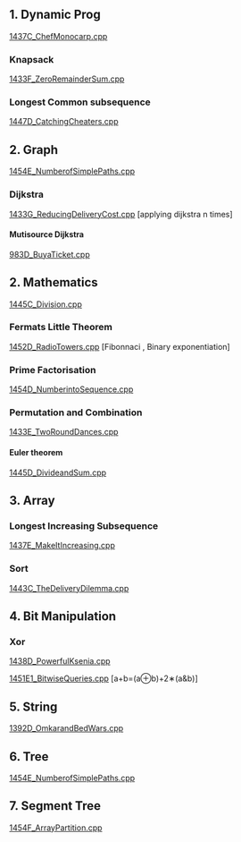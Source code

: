 ## 1. Dynamic Prog

[1437C_ChefMonocarp.cpp](https://github.com/duttaANI/AL_Lab/blob/master/codeforces/1437C_ChefMonocarp.cpp)

### Knapsack

[1433F_ZeroRemainderSum.cpp](https://github.com/duttaANI/AL_Lab/blob/master/codeforces/1433F_ZeroRemainderSum.cpp)

### Longest Common subsequence

[1447D_CatchingCheaters.cpp](https://github.com/duttaANI/AL_Lab/blob/master/codeforces/Nov2020/1447D_CatchingCheaters.cpp)

## 2. Graph

[1454E_NumberofSimplePaths.cpp](https://github.com/duttaANI/AL_Lab/blob/master/codeforces/Nov2020/1454E_NumberofSimplePaths.cpp)

### Dijkstra

[1433G_ReducingDeliveryCost.cpp](https://github.com/duttaANI/AL_Lab/blob/master/codeforces/1433G_ReducingDeliveryCost.cpp) [applying dijkstra n times]

#### Mutisource Dijkstra

[983D_BuyaTicket.cpp](https://github.com/duttaANI/AL_Lab/blob/master/codeforces/983D_BuyaTicket.cpp)

## 2. Mathematics

[1445C_Division.cpp](https://github.com/duttaANI/AL_Lab/blob/master/codeforces/1445C_Division.cpp)

### Fermats Little Theorem

[1452D_RadioTowers.cpp](https://github.com/duttaANI/AL_Lab/blob/master/codeforces/Nov2020/1452D_RadioTowers.cpp) [Fibonnaci , Binary exponentiation]

### Prime Factorisation

[1454D_NumberintoSequence.cpp](https://github.com/duttaANI/AL_Lab/blob/master/codeforces/Nov2020/1454D_NumberintoSequence.cpp)

### Permutation and Combination

[1433E_TwoRoundDances.cpp](https://github.com/duttaANI/AL_Lab/blob/master/codeforces/1433E_TwoRoundDances.cpp) 

#### Euler theorem

[1445D_DivideandSum.cpp](https://github.com/duttaANI/AL_Lab/blob/master/codeforces/Oct2020/1445D_DivideandSum.cpp)

## 3. Array

### Longest Increasing Subsequence 

[1437E_MakeItIncreasing.cpp](https://github.com/duttaANI/AL_Lab/blob/master/codeforces/1437E_MakeItIncreasing.cpp)

### Sort

[1443C_TheDeliveryDilemma.cpp](https://github.com/duttaANI/AL_Lab/blob/master/codeforces/1443C_TheDeliveryDilemma.cpp)

## 4. Bit Manipulation

### Xor

[1438D_PowerfulKsenia.cpp](https://github.com/duttaANI/AL_Lab/blob/master/codeforces/Nov2020/1438D_PowerfulKsenia.cpp)

[1451E1_BitwiseQueries.cpp](https://github.com/duttaANI/AL_Lab/blob/master/codeforces/Nov2020/1451E1_BitwiseQueries.cpp) [a+b=(a⊕b)+2∗(a&b)]

## 5. String

[1392D_OmkarandBedWars.cpp](https://github.com/duttaANI/AL_Lab/blob/master/codeforces/1392D_OmkarandBedWars.cpp)

## 6. Tree

[1454E_NumberofSimplePaths.cpp](https://github.com/duttaANI/AL_Lab/blob/master/codeforces/Nov2020/1454E_NumberofSimplePaths.cpp)

## 7. Segment Tree

[1454F_ArrayPartition.cpp](https://github.com/duttaANI/AL_Lab/blob/master/codeforces/Nov2020/1454F_ArrayPartition.cpp)

